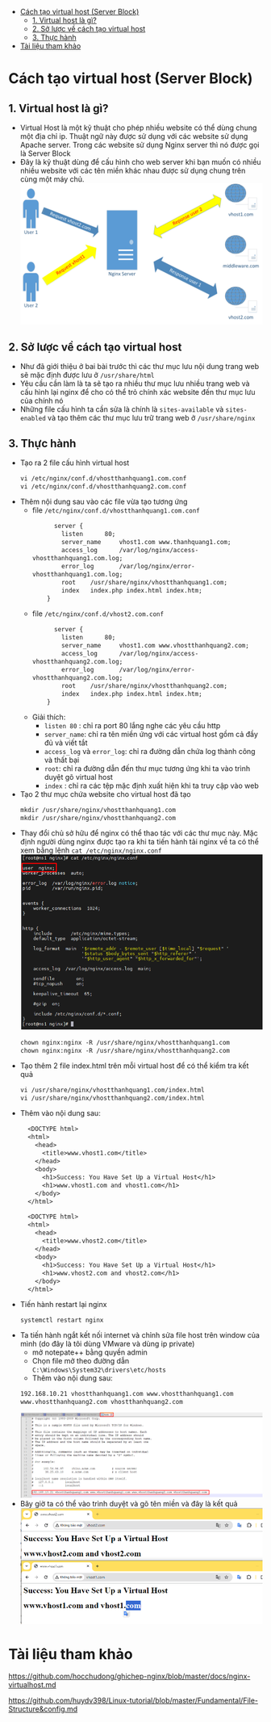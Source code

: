 - [Cách tạo virtual host (Server Block)](#cách-tạo-virtual-host-server-block)
  - [1. Virtual host là gì?](#1-virtual-host-là-gì)
  - [2. Sở lược về cách tạo virtual host](#2-sở-lược-về-cách-tạo-virtual-host)
  - [3. Thực hành](#3-thực-hành)
- [Tài liệu tham khảo](#tài-liệu-tham-khảo)
# Cách tạo virtual host (Server Block)
## 1. Virtual host là gì?
- Virtual Host là một kỹ thuật cho phép nhiều website có thể dùng chung một địa chỉ ip. Thuật ngữ này được sử dụng với các website sử dụng Apache server. Trong các website sử dụng Nginx server thì nó được gọi là Server Block
- Đây là kỹ thuật dùng để cấu hình cho web server khi bạn muốn có nhiều nhiều website với các tên miền khác nhau được sử dụng chung trên cùng một máy chủ.
  ![Alt](/thuctap/anh/Screenshot_686.png)
## 2. Sở lược về cách tạo virtual host
- Như đã giới thiệu ở bai bài trước thì các thư mục lưu nội dung trang web sẽ mặc định được lưu ở `/usr/share/html`
- Yêu cầu cần làm là ta sẽ tạo ra nhiều thư mục lưu nhiều trang web và cấu hình lại nginx để cho có thể trỏ chính xác website đến thư mục lưu của chính nó
- Những file cấu hình ta cần sửa là chính là `sites-available` và `sites-enabled` và tạo thêm các thư mục lưu trữ trang web ở `/usr/share/nginx`
## 3. Thực hành
- Tạo ra 2 file cấu hình virtual host
  ```
  vi /etc/nginx/conf.d/vhostthanhquang1.com.conf
  vi /etc/nginx/conf.d/vhostthanhquang2.com.conf
  ```
- Thêm nội dung sau vào các file vừa tạo tương ứng
  - file `/etc/nginx/conf.d/vhostthanhquang1.com.conf`
    ```
          server {
            listen      80;
            server_name     vhost1.com www.thanhquang1.com;
            access_log      /var/log/nginx/access-vhostthanhquang1.com.log;
            error_log       /var/log/nginx/error-vhostthanhquang1.com.log;
            root    /usr/share/nginx/vhostthanhquang1.com;
            index   index.php index.html index.htm;
        }
    ```
  - file `/etc/nginx/conf.d/vhost2.com.conf`
    ```
          server {
            listen      80;
            server_name     vhost1.com www.vhostthanhquang2.com;
            access_log      /var/log/nginx/access-vhostthanhquang2.com.log;
            error_log       /var/log/nginx/error-vhostthanhquang2.com.log;
            root    /usr/share/nginx/vhostthanhquang2.com;
            index   index.php index.html index.htm;
        }
    ```
  - Giải thích:
    - `listen 80` : chỉ ra port 80 lắng nghe các yêu cầu http
    - `server_name`: chỉ ra tên miền ứng với các virtual host gồm cả đầy đủ và viết tắt
    - `access_log` và `error_log`: chỉ ra đường dẫn chứa log thành công và thất bại
    - `root`: chỉ ra đường dẫn đến thư mục tương ứng khi ta vào trình duyệt gõ virtual host
    - `index` : chỉ ra các tệp mặc định xuất hiện khi ta truy cập vào web
- Tạo 2 thư mục chứa website cho virtual host đã tạo
  ```
  mkdir /usr/share/nginx/vhostthanhquang1.com
  mkdir /usr/share/nginx/vhostthanhquang2.com
  ```
- Thay đổi chủ sở hữu để nginx có thể thao tác với các thư mục này. Mặc định người dùng nginx được tạo ra khi ta tiến hành tải nginx về ta có thể xem bằng lệnh `cat /etc/nginx/nginx.conf`
  ![Alt](/thuctap/anh/Screenshot_687.png)
  ```
  chown nginx:nginx -R /usr/share/nginx/vhostthanhquang1.com
  chown nginx:nginx -R /usr/share/nginx/vhostthanhquang2.com
  ```
- Tạo thêm 2 file index.html trên mỗi virtual host để có thể kiểm tra kết quả
  ```
  vi /usr/share/nginx/vhostthanhquang1.com/index.html
  vi /usr/share/nginx/vhostthanhquang2.com/index.html
  ```
- Thêm vào nội dung sau:
  ```
    <DOCTYPE html>
    <html>
      <head>
        <title>www.vhost1.com</title>
      </head>
      <body>
        <h1>Success: You Have Set Up a Virtual Host</h1>
        <h1>www.vhost1.com and vhost1.com</h1>
      </body>
    </html>
  ```
  ```
    <DOCTYPE html>
    <html>
      <head>
        <title>www.vhost2.com</title>
      </head>
      <body>
        <h1>Success: You Have Set Up a Virtual Host</h1>
        <h1>www.vhost2.com and vhost2.com</h1>
      </body>
    </html>
  ```
- Tiến hành restart lại nginx
  ```
  systemctl restart nginx
  ```
- Ta tiến hành ngắt kết nối internet và chỉnh sửa file host trên window của mình (do đây là tôi dùng VMware và dùng ip private)
  - mở notepate++ bằng quyền admin
  - Chọn file mở theo đường dẫn `C:\Windows\System32\drivers\etc/hosts`
  - Thêm vào nội dung sau:
  ```
  192.168.10.21 vhostthanhquang1.com www.vhostthanhquang1.com www.vhostthanhquang2.com vhostthanhquang2.com
  ```
  ![Alt](/thuctap/anh/Screenshot_688.png)
- Bây giờ ta có thể vào trình duyệt và gõ tên miền và đây là kết quả
  ![Alt](/thuctap/anh/Screenshot_689.png)
# Tài liệu tham khảo
https://github.com/hocchudong/ghichep-nginx/blob/master/docs/nginx-virtualhost.md

https://github.com/huydv398/Linux-tutorial/blob/master/Fundamental/File-Structure&config.md